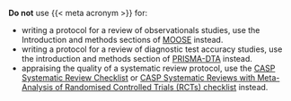 **Do not** use {{< meta acronym >}} for:

* writing a protocol for a review of observationals studies, use the Introduction and methods sections of [MOOSE](https://www.equator-network.org/reporting-guidelines/meta-analysis-of-observational-studies-in-epidemiology-a-proposal-for-reporting-meta-analysis-of-observational-studies-in-epidemiology-moose-group/) instead.
* writing a protocol for a review of diagnostic test accuracy studies, use the introduction and methods section of [PRISMA-DTA](https://www.equator-network.org/reporting-guidelines/prisma-dta/) instead.
* appraising the quality of a systematic review protocol, use the [CASP Systematic Review Checklist](https://casp-uk.net/casp-tools-checklists/systematic-review-checklist/) or [CASP Systematic Reviews with Meta-Analysis of Randomised Controlled Trials (RCTs) checklist](https://casp-uk.net/casp-tools-checklists/systematic-reviews-meta-analysis-rcts/) instead.
<!-- anything else? -->